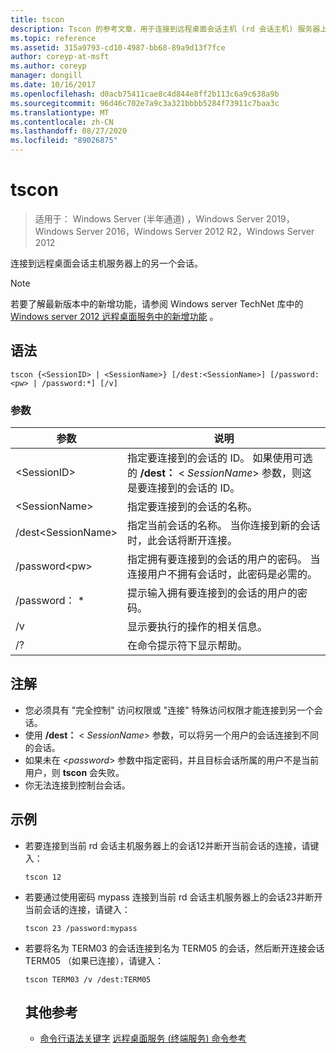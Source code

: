 ```yaml
---
title: tscon
description: Tscon 的参考文章，用于连接到远程桌面会话主机 (rd 会话主机) 服务器上的另一个会话。
ms.topic: reference
ms.assetid: 315a9793-cd10-4987-bb68-89a9d13f7fce
author: coreyp-at-msft
ms.author: coreyp
manager: dongill
ms.date: 10/16/2017
ms.openlocfilehash: d0acb75411cae8c4d844e8ff2b113c6a9c638a9b
ms.sourcegitcommit: 96d46c702e7a9c3a321bbbb5284f73911c7baa3c
ms.translationtype: MT
ms.contentlocale: zh-CN
ms.lasthandoff: 08/27/2020
ms.locfileid: "89026875"
---
```

# <a name="tscon"></a>tscon

> 适用于： Windows Server (半年通道) ，Windows Server 2019，Windows Server 2016，Windows Server 2012 R2，Windows Server 2012

连接到远程桌面会话主机服务器上的另一个会话。



> [!NOTE]
> 若要了解最新版本中的新增功能，请参阅 Windows server TechNet 库中的 [Windows server 2012 远程桌面服务中的新增功能](/previous-versions/orphan-topics/ws.11/hh831527(v=ws.11)) 。

## <a name="syntax"></a>语法
```
tscon {<SessionID> | <SessionName>} [/dest:<SessionName>] [/password:<pw> | /password:*] [/v]
```
### <a name="parameters"></a>参数

|参数|说明|
|-------|--------|
|\<SessionID>|指定要连接到的会话的 ID。 如果使用可选的 **/dest：** < *SessionName*> 参数，则这是要连接到的会话的 ID。|
|\<SessionName>|指定要连接到的会话的名称。|
|/dest\<SessionName>|指定当前会话的名称。 当你连接到新的会话时，此会话将断开连接。|
|/password\<pw>|指定拥有要连接到的会话的用户的密码。 当连接用户不拥有会话时，此密码是必需的。|
|/password： *|提示输入拥有要连接到的会话的用户的密码。|
|/v|显示要执行的操作的相关信息。|
|/?|在命令提示符下显示帮助。|

## <a name="remarks"></a>注解
-   您必须具有 "完全控制" 访问权限或 "连接" 特殊访问权限才能连接到另一个会话。
-   使用 **/dest：** < *SessionName*> 参数，可以将另一个用户的会话连接到不同的会话。
-   如果未在 <*password*> 参数中指定密码，并且目标会话所属的用户不是当前用户，则 **tscon** 会失败。
-   你无法连接到控制台会话。

## <a name="examples"></a>示例
- 若要连接到当前 rd 会话主机服务器上的会话12并断开当前会话的连接，请键入：
  ```
  tscon 12
  ```
- 若要通过使用密码 mypass 连接到当前 rd 会话主机服务器上的会话23并断开当前会话的连接，请键入：
  ```
  tscon 23 /password:mypass
  ```
- 若要将名为 TERM03 的会话连接到名为 TERM05 的会话，然后断开连接会话 TERM05 （如果已连接），请键入：
  ```
  tscon TERM03 /v /dest:TERM05
  ```
  ## <a name="additional-references"></a>其他参考
  - [命令行语法关键字](command-line-syntax-key.md) 
  [远程桌面服务 (终端服务) 命令参考](remote-desktop-services-terminal-services-command-reference.md)
